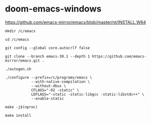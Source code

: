 # doom-emacs-windows
https://github.com/emacs-mirror/emacs/blob/master/nt/INSTALL.W64
```shell
mkdir /c/emacs
```
```shell
cd /c/emacs
```
```shell
git config --global core.autocrlf false
```
```shell
git clone --branch emacs-30.1 --depth 1 https://github.com/emacs-mirror/emacs.git .
```
```shell
./autogen.sh
```
```shell
./configure --prefix=/c/programs/emacs \
            --with-native-compilation \
            --without-dbus \
            CFLAGS="-O2 -static" \
            LDFLAGS="-static -static-libgcc -static-libstdc++" \
            --enable-static

```
```shell
make -j$(nproc)
```
```shell
make install
```
